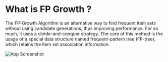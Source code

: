 # What is FP Growth ?

The FP-Growth Algorithm is an alternative way to find frequent item sets without using candidate generations, thus improving performance. For so much, it uses a divide-and-conquer strategy. The core of this method is the usage of a special data structure named frequent-pattern tree (FP-tree), which retains the item set association information.

![App Screenshot](https://static.javatpoint.com/tutorial/data-mining/images/fp-growth-algorithm-in-data-mining2.png)